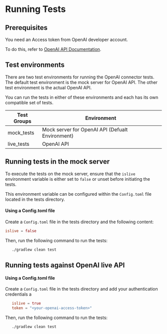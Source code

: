 # Running Tests

## Prerequisites
You need an Access token from OpenAI developer account.

To do this, refer to [OpenAI API Documentation](https://platform.openai.com/docs/api-reference/introduction).

## Test environments

There are two test environments for running the OpenAI connector tests. The default test environment is the mock server for OpenAI API. The other test environment is the actual OpenAI API. 

You can run the tests in either of these environments and each has its own compatible set of tests.

 Test Groups | Environment                                       
-------------|---------------------------------------------------
 mock_tests  | Mock server for OpenAI API (Defualt Environment) 
 live_tests  | OpenAI API                                       

## Running tests in the mock server

To execute the tests on the mock server, ensure that the `islive` environment variable is either set to `false` or unset before initiating the tests. 

This environment variable can be configured within the `Config.toml` file located in the tests directory.

#### Using a Config.toml file

Create a `Config.toml` file in the tests directory and the following content:

```toml
islive = false
```

Then, run the following command to run the tests:

```bash
   ./gradlew clean test
```

## Running tests against OpenAI live API

#### Using a Config.toml file

Create a `Config.toml` file in the tests directory and add your authentication credentials a

```toml
   islive = true
   token = "<your-openai-access-token>"
```
Then, run the following command to run the tests:

```bash
   ./gradlew clean test 
```
